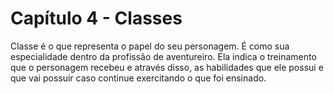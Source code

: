 # Capítulo 4 - Classes
Classe é o que representa o papel do seu personagem. É como sua especialidade dentro da profissão de aventureiro.
Ela indica o treinamento que o personagem recebeu e através disso, as habilidades que ele possui e que vai possuir caso continue exercitando o que foi ensinado.
